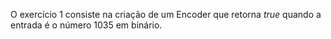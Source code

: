 O exercício 1 consiste na criação de um Encoder que retorna _true_ quando a entrada é o número 1035 em binário.